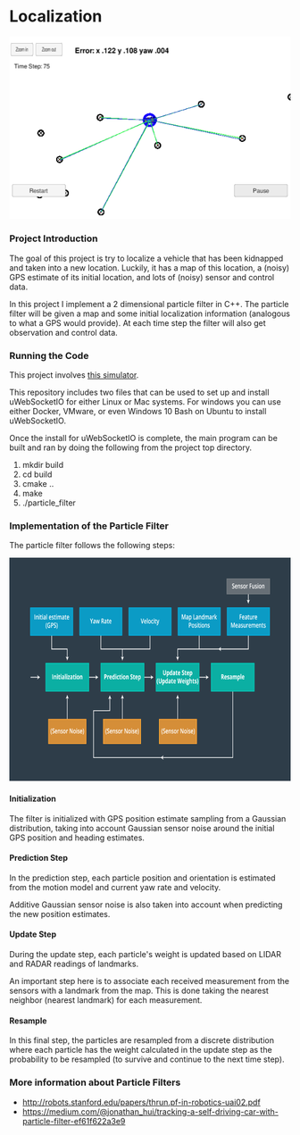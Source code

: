 # Localization

<img src="./readme_imgs/sim.png" >

### Project Introduction
The goal of this project is try to localize a vehicle that has been kidnapped and taken into a new location. Luckily, it has a map of this location, a (noisy) GPS estimate of its initial location, and lots of (noisy) sensor and control data.

In this project I implement a 2 dimensional particle filter in C++. The particle filter will be given a map and some initial localization information (analogous to what a GPS would provide). At each time step the filter will also get observation and control data.

### Running the Code
This project involves [this simulator](https://github.com/udacity/self-driving-car-sim/releases).

This repository includes two files that can be used to set up and install uWebSocketIO for either Linux or Mac systems. For windows you can use either Docker, VMware, or even Windows 10 Bash on Ubuntu to install uWebSocketIO.

Once the install for uWebSocketIO is complete, the main program can be built and ran by doing the following from the project top directory.

1. mkdir build
2. cd build
3. cmake ..
4. make
5. ./particle_filter


### Implementation of the Particle Filter

The particle filter follows the following steps:

<img src="./readme_imgs/steps.png" height=400 >

#### Initialization

The filter is initialized with GPS position estimate sampling from a Gaussian distribution, taking into account Gaussian sensor noise around the initial GPS position and heading estimates.

#### Prediction Step

In the prediction step, each particle position and orientation is estimated from the motion model and current yaw rate and velocity.

Additive Gaussian sensor noise is also taken into account when predicting the new position estimates.

#### Update Step

During the update step, each particle's weight is updated based on LIDAR and RADAR readings of landmarks.

An important step here is to associate each received measurement from the sensors with a landmark from the map. This is done taking the nearest neighbor (nearest landmark) for each measurement.

#### Resample

In this final step, the particles are resampled from a discrete distribution where each particle has the weight calculated in the update step as the probability to be resampled (to survive and continue to the next time step).

### More information about Particle Filters

* http://robots.stanford.edu/papers/thrun.pf-in-robotics-uai02.pdf
* https://medium.com/@jonathan_hui/tracking-a-self-driving-car-with-particle-filter-ef61f622a3e9
